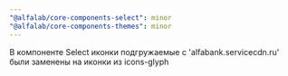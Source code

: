 ```yaml
---
"@alfalab/core-components-select": minor
"@alfalab/core-components-themes": minor
---
```


В компоненте Select иконки подгружаемые с 'alfabank.servicecdn.ru' были заменены на иконки из icons-glyph
